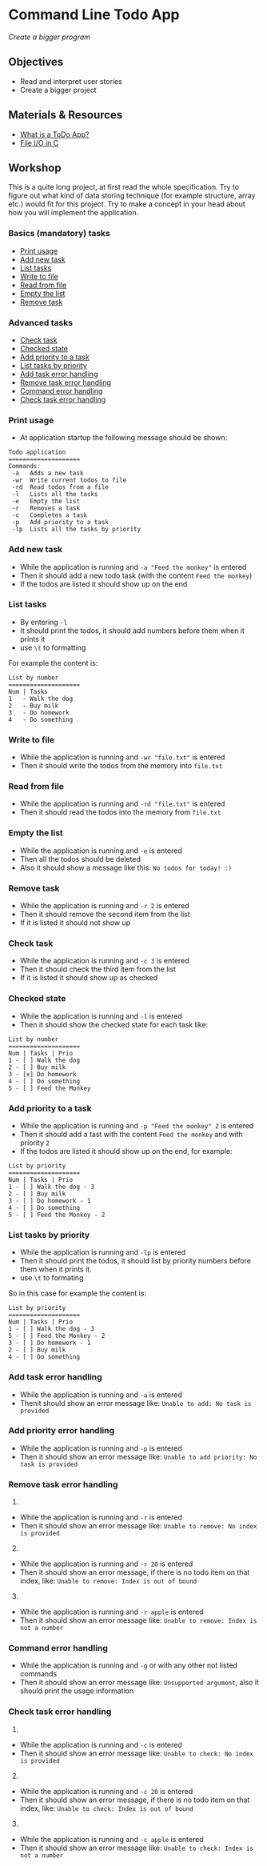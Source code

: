 # Command Line Todo App
*Create a bigger program*

## Objectives
 - Read and interpret user stories
 - Create a bigger project


## Materials & Resources

- [What is a ToDo App?](https://opensource.com/sites/default/files/images/life-uploads/todolist.png)
- [File I/O in C](https://www.tutorialspoint.com/cprogramming/c_file_io.htm)

## Workshop
This is a quite long project, at first read the whole specification. Try to figure out
what kind of data storing technique (for example structure, array etc.) would fit
for this project. Try to make a concept in your head about how you will implement the
application.

### Basics (mandatory) tasks

- [Print usage](#print-usage)
- [Add new task](#add-new-task)
- [List tasks](#list-tasks)
- [Write to file](#write-to-file)
- [Read from file](#read-from-file)
- [Empty the list](#empty-the-list)
- [Remove task](#remove-task)

### Advanced tasks

- [Check task](#check-task)
- [Checked state](#checked-state)
- [Add priority to a task](#add-priority-to-a-task)
- [List tasks by priority](#list-tasks-by-priority)
- [Add task error handling](#add-task-error-handling)
- [Remove task error handling](#remove-task-error-handling)
- [Command error handling](#command-error-handling)
- [Check task error handling](#check-task-error-handling)

### Print usage
 - At application startup the following message should be shown:

```
Todo application
====================
Commands:
 -a   Adds a new task
 -wr  Write current todos to file
 -rd  Read todos from a file
 -l   Lists all the tasks
 -e   Empty the list
 -r   Removes a task
 -c   Completes a task
 -p   Add priority to a task
 -lp  Lists all the tasks by priority
 ```

### Add new task
- While the application is running and `-a "Feed the monkey"` is entered
- Then it should add a new todo task (with the content `Feed the monkey`)
- If the todos are listed it should show up on the end

### List tasks
- By entering `-l`
- It should print the todos, it should add numbers before them when it prints it
- use `\t` to formatting

For example the content is:

```
List by number
====================
Num | Tasks
1   - Walk the dog
2   - Buy milk
3   - Do homework
4   - Do something
```

### Write to file
- While the application is running and `-wr "file.txt"` is entered
- Then it should write the todos from the memory into `file.txt`

### Read from file
- While the application is running and `-rd "file.txt"` is entered
- Then it should read the todos into the memory from `file.txt`

### Empty the list
- While the application is running and `-e` is entered
- Then all the todos should be deleted
- Also it should show a message like this: `No todos for today! :)`

### Remove task
- While the application is running and `-r 2` is entered
- Then it should remove the second item from the list
- If it is listed it should not show up

### Check task
- While the application is running and `-c 3` is entered
- Then it should check the third item from the list
- If it is listed it should show up as checked

### Checked state
- While the application is running and `-l` is entered
- Then it should show the checked state for each task like:

```
List by number
====================
Num | Tasks | Prio
1 - [ ] Walk the dog
2 - [ ] Buy milk
3 - [x] Do homework
4 - [ ] Do something
5 - [ ] Feed the Monkey
```

### Add priority to a task
- While the application is running and `-p "Feed the monkey" 2` is entered
- Then it should add a tast with the content `Feed the monkey` and with priority `2`
- If the todos are listed it should show up on the end, for example:

```
List by priority
====================
Num | Tasks | Prio
1 - [ ] Walk the dog - 3
2 - [ ] Buy milk
3 - [ ] Do homework - 1
4 - [ ] Do something
5 - [ ] Feed the Monkey - 2
```

### List tasks by priority
- While the application is running and `-lp` is entered
- Then it should print the todos, it should list by priority numbers before them when it prints it.
- use `\t` to formating

So in this case for example the content is:
```
List by priority
====================
Num | Tasks | Prio
1 - [ ] Walk the dog - 3
5 - [ ] Feed the Monkey - 2
3 - [ ] Do homework - 1
2 - [ ] Buy milk
4 - [ ] Do something
```

### Add task error handling
- While the application is running and `-a` is entered
- Thenit should show an error message like: `Unable to add: No task is provided`

### Add priority error handling
- While the application is running and `-p` is entered
- Then it should show an error message like: `Unable to add priority: No task is provided`

### Remove task error handling

1)
- While the application is running and `-r` is entered
- Then it should show an error message like: `Unable to remove: No index is provided`

2)
- While the application is running and `-r 20` is entered
- Then it should show an error message, if there is no todo item on that index, like: `Unable to remove: Index is out of bound`

3)
- While the application is running and `-r apple` is entered
- Then it should show an error message like: `Unable to remove: Index is not a number`

### Command error handling

- While the application is running and `-g` or with any other not listed commands
- Then it should show an error message like: `Unsupported argument`, also it should print the usage information

### Check task error handling
1)
- While the application is running and `-c` is entered
- Then it should show an error message like: `Unable to check: No index is provided`

2)
- While the application is running and `-c 20` is entered
- Then it should show an error message, if there is no todo item on that index, like: `Unable to check: Index is out of bound`

3)
- While the application is running and `-c apple` is entered
- Then it should show an error message like: `Unable to check: Index is not a number`
